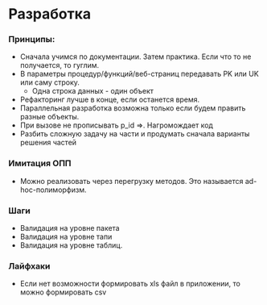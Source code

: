 # Разработка

### Принципы:
  - Сначала учимся по документации. Затем практика. Если что то не получается, то гуглим.
  - В параметры процедур/функций/веб-страниц передавать PK или UK или саму строку.
    - Одна строка данных - один объект
  - Рефакторинг лучше в конце, если останется время.
  - Параллельная разработка возможна только если будем править разные объекты.
  - При вызове не прописывать p_id =>. Нагромождает код
  - Разбить сложную задачу на части и продумать сначала варианты решения частей

### Имитация ОПП
  - Можно реализовать через перегрузку методов. Это называется ad-hoc-полиморфизм.
  
### Шаги
  - Валидация на уровне пакета
  - Валидация на уровне тапи
  - Валидация на уровне таблиц.

### Лайфхаки 
  - Если нет возможности формировать xls файл в приложении, то можно формировать csv